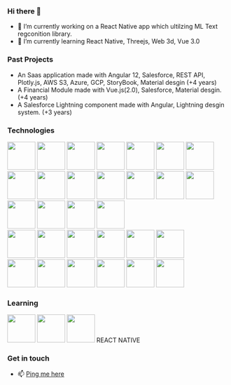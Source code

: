 ### Hi there 👋

- 🔭 I’m currently working on a React Native app which ultilzing ML Text regconition library. 
- 🌱 I’m currently learning React Native, Threejs, Web 3d, Vue 3.0


### Past Projects

-  An Saas application made with Angular 12, Salesforce, REST API, Plotly.js, AWS S3, Azure, GCP, StoryBook, Material desgin (+4 years)
-  A Financial Module made with Vue.js(2.0), Salesforce, Material desgin. (+4 years)
-  A Salesforce Lightning component made with Angular, Lightning desgin system. (+3 years)

### Technologies
<div>
  <img width=64 height=64 src="https://cdn.jsdelivr.net/gh/devicons/devicon/icons/angularjs/angularjs-original.svg" />
  <img width=64 height=64 src="https://cdn.jsdelivr.net/gh/devicons/devicon/icons/vuejs/vuejs-original.svg" />
  <img width=64 height=64 src="https://cdn.jsdelivr.net/gh/devicons/devicon/icons/react/react-original.svg" />
  <img width=64 height=64 src="https://cdn.jsdelivr.net/gh/devicons/devicon/icons/typescript/typescript-original.svg" />

  <img width=64 height=64 src="https://cdn.jsdelivr.net/gh/devicons/devicon/icons/html5/html5-original.svg" />
  <img width=64 height=64 src="https://cdn.jsdelivr.net/gh/devicons/devicon/icons/css3/css3-original.svg" />
  <img width=64 height=64 src="https://cdn.jsdelivr.net/gh/devicons/devicon/icons/sass/sass-original.svg" />
  <img width=64 height=64 src="https://cdn.jsdelivr.net/gh/devicons/devicon/icons/javascript/javascript-original.svg" />
  <img width=64 height=64 src="https://cdn.jsdelivr.net/gh/devicons/devicon/icons/php/php-original.svg" />
  <img width=64 height=64 src="https://cdn.jsdelivr.net/gh/devicons/devicon/icons/python/python-original.svg" />
  
  <img width=64 height=64 src="https://cdn.jsdelivr.net/gh/devicons/devicon/icons/redux/redux-original.svg" />
  <img width=64 height=64 src="https://cdn.jsdelivr.net/gh/devicons/devicon/icons/nuxtjs/nuxtjs-original.svg" />
  <img width=64 height=64 src="https://cdn.jsdelivr.net/gh/devicons/devicon/icons/mongodb/mongodb-original.svg" />
  <img width=64 height=64 src="https://cdn.jsdelivr.net/gh/devicons/devicon/icons/mysql/mysql-original.svg" />
  <img width=64 height=64 src="https://cdn.jsdelivr.net/gh/devicons/devicon/icons/nodejs/nodejs-original.svg" />
  <img width=64 height=64 src="https://cdn.jsdelivr.net/gh/devicons/devicon/icons/socketio/socketio-original.svg" />
  <img width=64 height=64 src="https://cdn.jsdelivr.net/gh/devicons/devicon/icons/git/git-original.svg" />
  <img width=64 height=64 src="https://cdn.jsdelivr.net/gh/devicons/devicon/icons/electron/electron-original.svg" />
</div>
<div>
  <img width=64 height=64 src="https://cdn.jsdelivr.net/gh/devicons/devicon/icons/firebase/firebase-plain.svg" />  
  <img width=64 height=64 src="https://cdn.jsdelivr.net/gh/devicons/devicon/icons/bitbucket/bitbucket-original.svg" />
  <img width=64 height=64 src="https://cdn.jsdelivr.net/gh/devicons/devicon/icons/azure/azure-original.svg" />
  <img width=64 height=64 src="https://cdn.jsdelivr.net/gh/devicons/devicon/icons/googlecloud/googlecloud-original.svg" />
  <img width=64 height=64 src="https://cdn.jsdelivr.net/gh/devicons/devicon/icons/salesforce/salesforce-original.svg" />
  <img width=64 height=64 src="https://cdn.jsdelivr.net/gh/devicons/devicon/icons/wordpress/wordpress-original.svg" />
</div>
<div>
  <img width=64 height=64 src="https://cdn.jsdelivr.net/gh/devicons/devicon/icons/storybook/storybook-original.svg" />
  <img width=64 height=64 src="https://cdn.jsdelivr.net/gh/devicons/devicon/icons/bootstrap/bootstrap-original.svg" />
  <img width=64 height=64 src="https://cdn.jsdelivr.net/gh/devicons/devicon/icons/bulma/bulma-plain.svg" />
  <img width=64 height=64 src="https://upload.wikimedia.org/wikipedia/commons/thumb/c/c7/Google_Material_Design_Logo.svg/512px-Google_Material_Design_Logo.svg.png?20170303121655" />
  <img width=64 height=64 src="https://cdn.jsdelivr.net/gh/devicons/devicon/icons/confluence/confluence-original.svg" />
  <img width=64 height=64 src="https://cdn.jsdelivr.net/gh/devicons/devicon/icons/jira/jira-original.svg" />
</div>

### Learning 

<div>
  <img width=64 height=64 src="https://cdn.jsdelivr.net/gh/devicons/devicon/icons/flutter/flutter-original.svg" />
  <img width=64 height=64 src="https://cdn.jsdelivr.net/gh/devicons/devicon/icons/threejs/threejs-original.svg" />
  <img width=64 height=64 src="https://cdn.jsdelivr.net/gh/devicons/devicon/icons/react/react-original.svg" /> <span> REACT NATIVE </span>
</div>

### Get in touch

- 📫 [Ping me here](mailto:tam.nguyen.300390@gmail.com)

